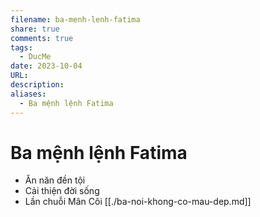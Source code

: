 ```yaml
---
filename: ba-menh-lenh-fatima
share: true
comments: true
tags:
  - DucMe
date: 2023-10-04
URL: 
description: 
aliases:
  - Ba mệnh lệnh Fatima
---
```

# Ba mệnh lệnh Fatima
- Ăn năn đền tội
- Cải thiện đời sống
- Lần chuỗi Mân Côi
[](./ba-noi-khong-co-mau-dep.md)
[[./ba-noi-khong-co-mau-dep.md]]